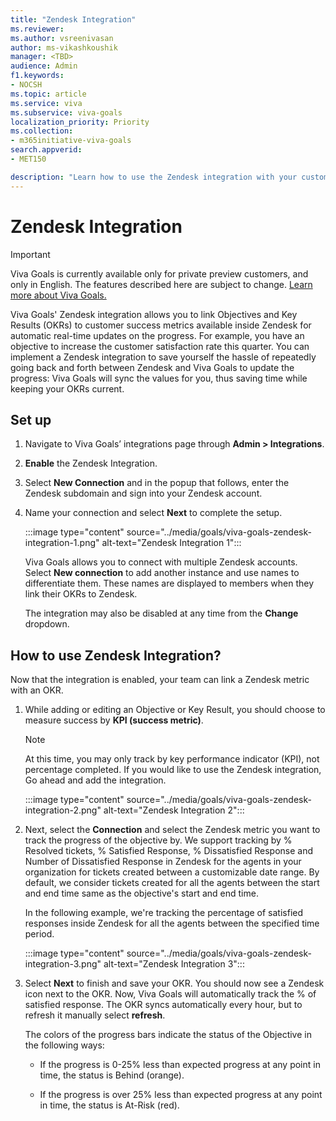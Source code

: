 ```yaml
---
title: "Zendesk Integration"
ms.reviewer: 
ms.author: vsreenivasan
author: ms-vikashkoushik
manager: <TBD>
audience: Admin
f1.keywords:
- NOCSH
ms.topic: article
ms.service: viva
ms.subservice: viva-goals
localization_priority: Priority
ms.collection:  
- m365initiative-viva-goals
search.appverid:
- MET150

description: "Learn how to use the Zendesk integration with your customer success OKRs."
---
```


# Zendesk Integration

> [!IMPORTANT]
> Viva Goals is currently available only for private preview customers, and only in English. The features described here are subject to change. [Learn more about Viva Goals.](https://go.microsoft.com/fwlink/?linkid=2189933)

Viva Goals' Zendesk integration allows you to link Objectives and Key Results (OKRs) to customer success metrics available inside Zendesk for automatic real-time updates on the progress. For example, you have an objective to increase the customer satisfaction rate this quarter. You can implement a Zendesk integration to save yourself the hassle of repeatedly going back and forth between Zendesk and Viva Goals to update the progress: Viva Goals will sync the values for you, thus saving time while keeping your OKRs current.

## Set up

1. Navigate to Viva Goals’ integrations page through **Admin > Integrations**.

2. **Enable** the Zendesk Integration.

3. Select **New Connection** and in the popup that follows, enter the Zendesk subdomain and sign into your Zendesk account.

4. Name your connection and select **Next** to complete the setup.

    :::image type="content" source="../media/goals/viva-goals-zendesk-integration-1.png" alt-text="Zendesk Integration 1":::

    Viva Goals allows you to connect with multiple Zendesk accounts. Select **New connection** to add another instance and use names to differentiate them. These names are displayed to members when they link their OKRs to Zendesk.

    The integration may also be disabled at any time from the **Change** dropdown.

## How to use Zendesk Integration?

Now that the integration is enabled, your team can link a Zendesk metric with an OKR.

1. While adding or editing an Objective or Key Result, you should choose to measure success by **KPI (success metric)**.

    > [!NOTE]
    > At this time, you may only track by key performance indicator (KPI), not percentage completed. If you would like to use the Zendesk integration, Go ahead and add the integration.

    :::image type="content" source="../media/goals/viva-goals-zendesk-integration-2.png" alt-text="Zendesk Integration 2":::

2. Next, select the **Connection** and select the Zendesk metric you want to track the progress of the objective by. We support tracking by % Resolved tickets, % Satisfied Response, % Dissatisfied Response and Number of Dissatisfied Response in Zendesk for the agents in your organization for tickets created between a customizable date range. By default, we consider tickets created for all the agents between the start and end time same as the objective's start and end time.

    In the following example, we're tracking the percentage of satisfied responses inside Zendesk for all the agents between the specified time period.

    :::image type="content" source="../media/goals/viva-goals-zendesk-integration-3.png" alt-text="Zendesk Integration 3":::

3. Select **Next** to finish and save your OKR. You should now see a Zendesk icon next to the OKR. Now, Viva Goals will automatically track the % of satisfied response. The OKR syncs automatically every hour, but to refresh it manually select **refresh**.

    The colors of the progress bars indicate the status of the Objective in the following ways:

    - If the progress is 0-25% less than expected progress at any point in time, the status is Behind (orange).

    - If the progress is over 25% less than expected progress at any point in time, the status is At-Risk (red).


